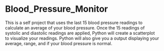 # Blood_Pressure_Monitor
This is a self project that uses the last 15 blood pressure readings to calculate an average of your blood pressure.
Once the 15 readings of systolic and diastolic readings are applied, Python will create a scatterplot to visualize your readings. 
Python will also give you a output displaying your average, range, and if your blood pressure is normal.
